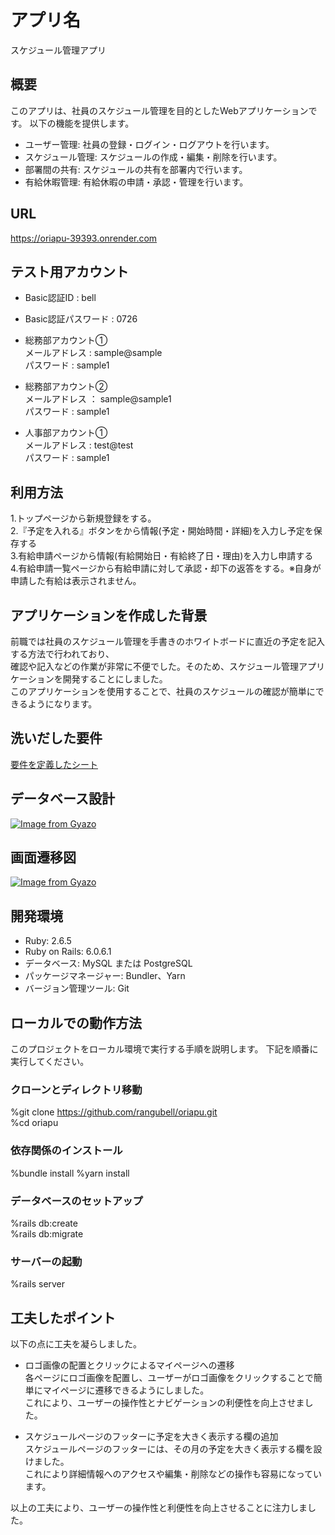 # アプリ名

スケジュール管理アプリ

## 概要

このアプリは、社員のスケジュール管理を目的としたWebアプリケーションです。
以下の機能を提供します。

- ユーザー管理: 社員の登録・ログイン・ログアウトを行います。
- スケジュール管理: スケジュールの作成・編集・削除を行います。
- 部署間の共有: スケジュールの共有を部署内で行います。
- 有給休暇管理: 有給休暇の申請・承認・管理を行います。

## URL
https://oriapu-39393.onrender.com

## テスト用アカウント
- Basic認証ID : bell  
- Basic認証パスワード : 0726  

- 総務部アカウント①  
メールアドレス : sample@sample  
パスワード : sample1

- 総務部アカウント②  
メールアドレス ： sample@sample1  
パスワード : sample1  

- 人事部アカウント①  
メールアドレス : test@test  
パスワード : sample1

## 利用方法
1.トップページから新規登録をする。  
2.『予定を入れる』ボタンをから情報(予定・開始時間・詳細)を入力し予定を保存する  
3.有給申請ページから情報(有給開始日・有給終了日・理由)を入力し申請する  
4.有給申請一覧ページから有給申請に対して承認・却下の返答をする。※自身が申請した有給は表示されません。

## アプリケーションを作成した背景
前職では社員のスケジュール管理を手書きのホワイトボードに直近の予定を記入する方法で行われており、  
確認や記入などの作業が非常に不便でした。そのため、スケジュール管理アプリケーションを開発することにしました。  
このアプリケーションを使用することで、社員のスケジュールの確認が簡単にできるようになります。

## 洗いだした要件
[要件を定義したシート](https://docs.google.com/spreadsheets/d/1d2BwpnPHdmJBTnB1xTj-eQoIGGTLjjCpBmRvzppnB1E/edit#gid=982722306)

## データベース設計
[![Image from Gyazo](https://i.gyazo.com/38dc6f187d1c7f79bed63206b6761205.png)](https://gyazo.com/38dc6f187d1c7f79bed63206b6761205)

## 画面遷移図
[![Image from Gyazo](https://i.gyazo.com/f7ef81f2480e9fa3dc439c6bc31c2bec.png)](https://gyazo.com/f7ef81f2480e9fa3dc439c6bc31c2bec)

## 開発環境
- Ruby: 2.6.5
- Ruby on Rails: 6.0.6.1
- データベース: MySQL または PostgreSQL
- パッケージマネージャー: Bundler、Yarn
- バージョン管理ツール: Git
## ローカルでの動作方法

このプロジェクトをローカル環境で実行する手順を説明します。
下記を順番に実行してください。  

### クローンとディレクトリ移動
%git clone https://github.com/rangubell/oriapu.git  
%cd oriapu  

### 依存関係のインストール
%bundle install
%yarn install  

### データベースのセットアップ
%rails db:create  
%rails db:migrate  

### サーバーの起動
%rails server  

## 工夫したポイント

以下の点に工夫を凝らしました。

- ロゴ画像の配置とクリックによるマイページへの遷移  
各ページにロゴ画像を配置し、ユーザーがロゴ画像をクリックすることで簡単にマイページに遷移できるようにしました。  
これにより、ユーザーの操作性とナビゲーションの利便性を向上させました。

- スケジュールページのフッターに予定を大きく表示する欄の追加  
 スケジュールページのフッターには、その月の予定を大きく表示する欄を設けました。   
 これにより詳細情報へのアクセスや編集・削除などの操作も容易になっています。

以上の工夫により、ユーザーの操作性と利便性を向上させることに注力しました。